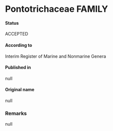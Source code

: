 Pontotrichaceae FAMILY
=======

#### Status
ACCEPTED

#### According to
Interim Register of Marine and Nonmarine Genera

#### Published in
null

#### Original name
null

### Remarks
null
